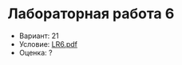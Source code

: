 # Лабораторная работа 6

- Вариант: 21
- Условие: [LR6.pdf](https://github.com/xairaven/KPI-Labs/blob/main/2ndSemester/Programming%20complex%20algorithms/Lab6/LR6.pdf)
- Оценка: ?
